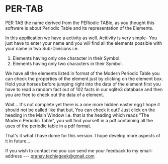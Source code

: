 # PER-TAB
PER TAB the name derived from the PERiodic TABle, as you thought this software is about Periodic Table and its representation of the Elements.

In this appilication we have a activity as well. 
Acitivity is very simple- You just have to enter your name and you will find all the elements possible with your name in two Sub-Divisions i.e. 
  1) Elements having only one character in their Symbol.
  2) Elements having only two characters in their Symbol. 
  
  
We have all the elements listed in format of the Modern Periodic Table you can check the properties of the element just by clicking on the element box.
Hold your horses before jumping right into the data of the element first you have to read a random fact out of 102 facts in our sqlite3 database and then you are 
free to check out the data of a element. 

Wait...
It's not complete yet there is a one more hidden easter egg I hope it should not be called like that but, You can check it out?
Just click on the heading in the Main Window i.e. that is the heading which reads "The Modern Periodic Table", you will find yourself in 
a pdf containing all the uses of the periodic table in a pdf format.

That's it what I have dome for this version. I hope develop more aspects of it in future...

If you wish to contact me you can send me your feedback to my email-address --- pranav.techiegeek@gmail.com
